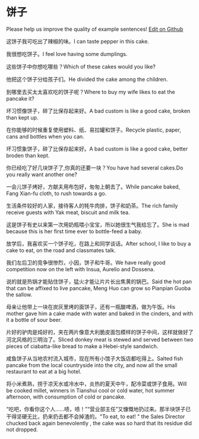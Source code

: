 # 饼子

Please help us improve the quality of example sentences! [Edit on Github](https://github.com/jiyushe/jiyu-example-sentence-source/blob/main/chinese/bingzi.md)

<p><span class="chinese">这饼子我可吃出了辣椒的味。</span><span class="english">I can taste pepper in this cake.</span></p>

<p><span class="chinese">我很想吃饼子。</span><span class="english">I feel love having some dumplings.</span></p>

<p><span class="chinese">这些饼子中你想吃哪些？</span><span class="english">Which of these cakes would you like?</span></p>

<p><span class="chinese">他把这个饼子分给孩子们。</span><span class="english">He divided the cake among the children.</span></p>

<p><span class="chinese">到哪里去买太太喜欢吃的饼子呢？</span><span class="english">Where to buy my wife likes to eat the pancake it?</span></p>

<p><span class="chinese">坏习惯像饼子，碎了比保存起来好。</span><span class="english">A bad custom is like a good cake, broken than kept up.</span></p>

<p><span class="chinese">在你能够的时候重复使用塑料、纸、易拉罐和饼子。</span><span class="english">Recycle plastic, paper, cans and bottles when you can.</span></p>

<p><span class="chinese">坏习惯象饼子，碎了比保存起来好。</span><span class="english">A bad custom is like a good cake, better broden than kept.</span></p>

<p><span class="chinese">你已经吃了好几块饼子了,你真的还要一块？</span><span class="english">You have had several cakes.Do you really want another one?</span></p>

<p><span class="chinese">一会儿饼子烤好，方献夫用布包好，匆匆上朝去了。</span><span class="english">While pancake baked, Fang Xian-fu cloth, to rush towards a go.</span></p>

<p><span class="chinese">生活条件较好的人家，接待客人的牦牛肉排，饼子和奶茶。</span><span class="english">The rich family receive guests with Yak meat, biscuit and milk tea.</span></p>

<p><span class="chinese">这是饼子有史以来第一次用奶瓶喂小宝宝，所以她很生气我给忘了。</span><span class="english">She is mad because this is her first time ever to bottle-feed a baby.</span></p>

<p><span class="chinese">放学后，我喜欢买一个饼子吃，在路上和同学谈话。</span><span class="english">After school, I like to buy a cake to eat, on the road and classmates talk.</span></p>

<p><span class="chinese">我们左后卫的竞争很惨烈，小因，饼子和牛哥。</span><span class="english">We have really good competition now on the left with Insua, Aurelio and Dossena.</span></p>

<p><span class="chinese">说的就是热锅才能贴住饼子，猛火才能让片片长出焦黄的锅巴。</span><span class="english">Said the hot pan that can be affixed to live pancake, Meng Huo can grow so Pianpian Guoba the sallow.</span></p>

<p><span class="chinese">母亲让他带上一块在炭灰里烤的面饼子，还有一瓶酸啤酒，做为午饭。</span><span class="english">His mother gave him a cake made with water and baked in the cinders, and with it a bottle of sour beer.</span></p>

<p><span class="chinese">片好的驴肉是炖好的，夹在两片像意大利脆皮面包模样的饼子中间，这样就做好了河北风格的三明治了。</span><span class="english">Sliced donkey meat is stewed and served between two pieces of ciabatta-like bread to make a Hebei-style sandwich.</span></p>

<p><span class="chinese">咸鱼饼子从当地农村流入城市，现在所有小馆子大饭店都吃得上。</span><span class="english">Salted fish pancake from the local countryside into the city, and now all the small restaurant to eat at a big hotel.</span></p>

<p><span class="chinese">将小米煮熟，捞于凉天水或冷水中，炎热的夏天中午，配冷菜或饼子食用。</span><span class="english">Will be cooked millet, winners in Tianshui cool or cold water, hot summer afternoon, with consumption of cold or pancake.</span></p>

<p><span class="chinese">“吃吧，你看你这个人……啧，啧！”“营业部主任”又慷慨地扔过来。那半块饼子已干得坚硬无比，扔来扔去都不会掉渣的。</span><span class="english">"To eat, to eat! " the Sales Director chucked back again benevolently , the cake was so hard that its residue did not dropped.</span></p>

